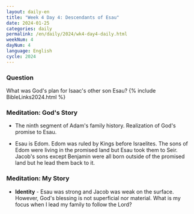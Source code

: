 ```yaml
---
layout: daily-en
title: "Week 4 Day 4: Descendants of Esau"
date: 2024-01-25
categories: daily
permalink: /en/daily/2024/wk4-day4-daily.html
weekNum: 4
dayNum: 4
language: English
cycle: 2024
---
```


### Question     
What was God's plan for Isaac's other son Esau?
{% include BibleLinks2024.html %} 

### Meditation: God's Story   
+ The ninth segment of Adam's family history. Realization of God's promise to Esau. 

+ Esau is Edom. Edom was ruled by Kings before Israelites. The sons of Edom were living in the promised land but Esau took them to Seir. Jacob's sons except Benjamin were all born outside of the promised land but he lead them back to it. 

### Meditation: My Story   
+ **Identity** - Esau was strong and Jacob was weak on the surface. However, God's blessing is not superficial nor material. What is my focus when I lead my family to follow the Lord?
